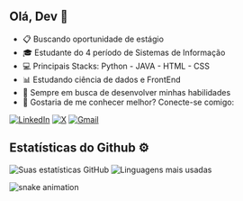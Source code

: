 Olá, Dev 💬
---
- 📋 Buscando oportunidade de estágio  
- 🎓 Estudante do 4 período de Sistemas de Informação
- 💻  Principais Stacks: Python - JAVA - HTML - CSS
- 📊 Estudando ciência de dados e FrontEnd
- 🌱 Sempre em busca de desenvolver minhas habilidades 
- 📩 Gostaria de me conhecer melhor? Conecte-se comigo: 

 [![LinkedIn](https://img.shields.io/badge/LinkedIn-0077B5?style=for-the-badge&logo=linkedin&logoColor=white)](https://www.linkedin.com/in/mariana-p-britto-449454325/)
 [![X](https://img.shields.io/badge/X-1DA1F2?style=for-the-badge&logo=x&logoColor=white)](https://x.com/_marucode)
 [![Gmail](https://img.shields.io/badge/Gmail-D14836?style=for-the-badge&logo=gmail&logoColor=white)](mailto:marianapenalva07@gmail.com)



## Estatísticas do Github ⚙️
![Suas estatísticas GitHub](https://github-readme-stats.vercel.app/api?username=maripenalv&show_icons=true&theme=slateblue) ![Linguagens mais usadas](https://github-readme-stats.vercel.app/api/top-langs/?username=maripenalv&layout=compact&theme=slateblue)


![snake animation](https://github.com/<maripenalv>/<maripenalv>/blob/output/github-contribution-grid-snake2.svg)


